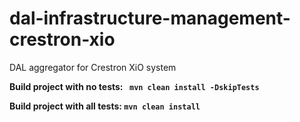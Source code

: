 # dal-infrastructure-management-crestron-xio

DAL aggregator for Crestron XiO system

**Build project with no tests: ``` mvn clean install -DskipTests```**

**Build project with all tests: ``` mvn clean install ```**